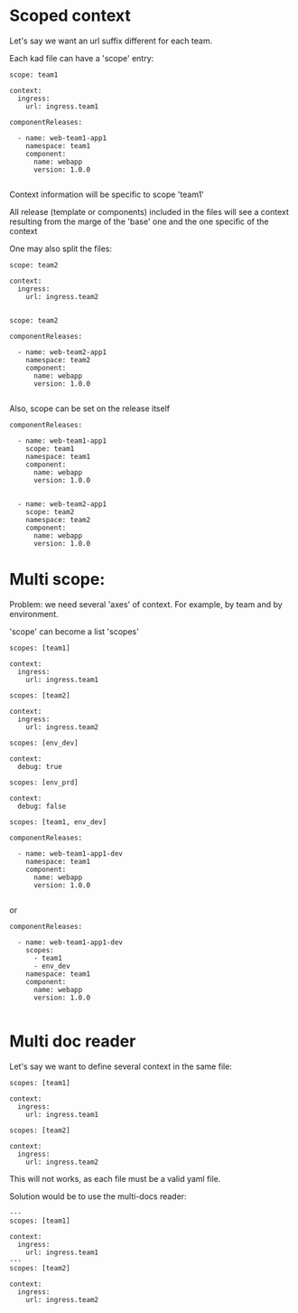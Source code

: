 
# Scoped context

Let's say we want an url suffix different for each team. 

Each kad file can have a 'scope' entry:

```
scope: team1

context: 
  ingress:
    url: ingress.team1

componentReleases:
  
  - name: web-team1-app1
    namespace: team1
    component:
      name: webapp
      version: 1.0.0
      
```

Context information will be specific to scope 'team1'

All release (template or components) included in the files will see a context resulting from the marge of the 'base' 
one and the one specific of the context

One may also split the files:


```
scope: team2

context: 
  ingress:
    url: ingress.team2
    
```

```
scope: team2

componentReleases:
  
  - name: web-team2-app1
    namespace: team2
    component:
      name: webapp
      version: 1.0.0
      
```

Also, scope can be set on the release itself

```
componentReleases:

  - name: web-team1-app1
    scope: team1
    namespace: team1
    component:
      name: webapp
      version: 1.0.0

  
  - name: web-team2-app1
    scope: team2
    namespace: team2
    component:
      name: webapp
      version: 1.0.0

```

# Multi scope:

Problem: we need several 'axes' of context. For example, by team and by environment.

'scope' can become a list 'scopes'

```
scopes: [team1]

context: 
  ingress:
    url: ingress.team1
```

```
scopes: [team2]

context: 
  ingress:
    url: ingress.team2
```

```
scopes: [env_dev]

context: 
  debug: true
```

```
scopes: [env_prd]

context: 
  debug: false
```

```
scopes: [team1, env_dev]

componentReleases:
  
  - name: web-team1-app1-dev
    namespace: team1
    component:
      name: webapp
      version: 1.0.0
      
```

or 

```
componentReleases:
  
  - name: web-team1-app1-dev
    scopes:
      - team1
      - env_dev
    namespace: team1
    component:
      name: webapp
      version: 1.0.0
      
```

# Multi doc reader

Let's say we want to define several context in the same file:

```
scopes: [team1]

context: 
  ingress:
    url: ingress.team1

scopes: [team2]

context: 
  ingress:
    url: ingress.team2
```

This will not works, as each file must be a valid yaml file.

Solution would be to use the multi-docs reader:

```
---
scopes: [team1]

context: 
  ingress:
    url: ingress.team1
---
scopes: [team2]

context: 
  ingress:
    url: ingress.team2
```







